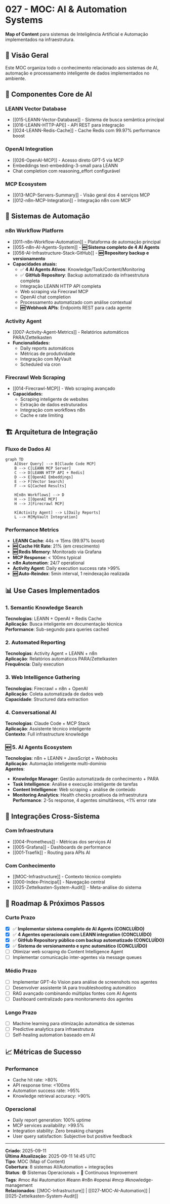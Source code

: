 # 027 - MOC: AI & Automation Systems

**Map of Content** para sistemas de Inteligência Artificial e Automação implementados na infraestrutura.

## 🎯 Visão Geral

Este MOC organiza todo o conhecimento relacionado aos sistemas de AI, automação e processamento inteligente de dados implementados no ambiente.

## 🤖 Componentes Core de AI

### **LEANN Vector Database** 
- [[015-LEANN-Vector-Database]] - Sistema de busca semântica principal
- [[016-LEANN-HTTP-API]] - API REST para integração
- [[024-LEANN-Redis-Cache]] - Cache Redis com 99.97% performance boost

### **OpenAI Integration**
- [[026-OpenAI-MCP]] - Acesso direto GPT-5 via MCP
- Embeddings text-embedding-3-small para LEANN
- Chat completion com reasoning_effort configurável

### **MCP Ecosystem**
- [[013-MCP-Servers-Summary]] - Visão geral dos 4 serviços MCP
- [[012-n8n-MCP-Integration]] - Integração n8n com MCP

## 🔄 Sistemas de Automação

### **n8n Workflow Platform**
- [[011-n8n-Workflow-Automation]] - Plataforma de automação principal
- [[055-n8n-AI-Agents-System]] - **🆕 Sistema completo de 4 AI Agents**
- [[056-AI-Infrastructure-Stack-GitHub]] - **🆕 Repository backup e versionamento**
- **Capacidades atuais:**
  - ✅ **4 AI Agents Ativos**: Knowledge/Task/Content/Monitoring
  - ✅ **GitHub Repository**: Backup automatizado da infraestrutura completa
  - Integração LEANN HTTP API completa
  - Web scraping via Firecrawl MCP  
  - OpenAI chat completion
  - Processamento automatizado com análise contextual
  - **🆕 Webhook APIs**: Endpoints REST para cada agente

### **Activity Agent**
- [[007-Activity-Agent-Metrics]] - Relatórios automáticos PARA/Zettelkasten
- **Funcionalidades:**
  - Daily reports automáticos
  - Métricas de produtividade
  - Integração com MyVault
  - Scheduled via cron

### **Firecrawl Web Scraping**
- [[014-Firecrawl-MCP]] - Web scraping avançado
- **Capacidades:**
  - Scraping inteligente de websites
  - Extração de dados estruturados
  - Integração com workflows n8n
  - Cache e rate limiting

## 🏗️ Arquitetura de Integração

### **Fluxo de Dados AI**
```mermaid
graph TD
    A[User Query] --> B[Claude Code MCP]
    B --> C[LEANN MCP Server]
    C --> D[LEANN HTTP API + Redis]
    D --> E[OpenAI Embeddings]
    E --> F[Vector Search]
    F --> G[Cached Results]
    
    H[n8n Workflows] --> D
    H --> I[OpenAI MCP]
    H --> J[Firecrawl MCP]
    
    K[Activity Agent] --> L[Daily Reports]
    L --> M[MyVault Integration]
```

### **Performance Metrics**
- **LEANN Cache**: 44s → 15ms (99.97% boost)
- **🆕 Cache Hit Rate**: 21% (em crescimento)
- **🆕 Redis Memory**: Monitorado via Grafana
- **MCP Response**: < 100ms typical
- **n8n Automation**: 24/7 operational
- **Activity Agent**: Daily execution success rate >99%
- **🆕 Auto-Reindex**: 5min interval, 1 reindexação realizada

## 📊 Use Cases Implementados

### **1. Semantic Knowledge Search**
**Tecnologias**: LEANN + OpenAI + Redis Cache  
**Aplicação**: Busca inteligente em documentação técnica  
**Performance**: Sub-segundo para queries cached  

### **2. Automated Reporting**
**Tecnologias**: Activity Agent + LEANN + n8n  
**Aplicação**: Relatórios automáticos PARA/Zettelkasten  
**Frequência**: Daily execution  

### **3. Web Intelligence Gathering**
**Tecnologias**: Firecrawl + n8n + OpenAI  
**Aplicação**: Coleta automatizada de dados web  
**Capacidade**: Structured data extraction  

### **4. Conversational AI**
**Tecnologias**: Claude Code + MCP Stack  
**Aplicação**: Assistente técnico inteligente  
**Contexto**: Full infrastructure knowledge

### **🆕 5. AI Agents Ecosystem**
**Tecnologias**: n8n + LEANN + JavaScript + Webhooks  
**Aplicação**: Automação inteligente multi-domínio  
**Agentes**:
- **Knowledge Manager**: Gestão automatizada de conhecimento + PARA
- **Task Intelligence**: Análise e execução inteligente de tarefas
- **Content Intelligence**: Web scraping + análise de conteúdo
- **Monitoring Analytics**: Health checks proativos da infraestrutura
**Performance**: 2-5s response, 4 agentes simultâneos, <1% error rate  

## 🔗 Integrações Cross-Sistema

### **Com Infraestrutura**
- [[004-Prometheus]] - Métricas dos serviços AI
- [[005-Grafana]] - Dashboards de performance
- [[001-Traefik]] - Routing para APIs AI

### **Com Conhecimento**
- [[MOC-Infrastructure]] - Contexto técnico completo
- [[000-Index-Principal]] - Navegação central
- [[025-Zettelkasten-System-Audit]] - Meta-análise do sistema

## 🚀 Roadmap & Próximos Passos

### **Curto Prazo**
- [x] ✅ **Implementar sistema completo de AI Agents (CONCLUÍDO)**
- [x] ✅ **4 Agentes operacionais com LEANN integration (CONCLUÍDO)**
- [x] ✅ **GitHub Repository público com backup automatizado (CONCLUÍDO)**
- [x] ✅ **Sistema de versionamento e sync automático (CONCLUÍDO)**
- [ ] Otimizar web scraping do Content Intelligence Agent
- [ ] Implementar comunicação inter-agentes via message queues

### **Médio Prazo**
- [ ] Implementar GPT-4o Vision para análise de screenshots nos agentes
- [ ] Desenvolver assistente IA para troubleshooting automático
- [ ] RAG avançado combinando múltiplas fontes com AI Agents
- [ ] Dashboard centralizado para monitoramento dos agentes

### **Longo Prazo**
- [ ] Machine learning para otimização automática de sistemas
- [ ] Predictive analytics para infraestrutura
- [ ] Self-healing automation baseado em AI

## 📈 Métricas de Sucesso

### **Performance**
- Cache hit rate: >80%
- API response time: <100ms
- Automation success rate: >95%
- Knowledge retrieval accuracy: >90%

### **Operacional**
- Daily report generation: 100% uptime
- MCP services availability: >99.5%
- Integration stability: Zero breaking changes
- User query satisfaction: Subjective but positive feedback

---

**Criado**: 2025-09-11  
**Última Atualização**: 2025-09-11 14:45 UTC  
**Tipo**: MOC (Map of Content)  
**Cobertura**: 8 sistemas AI/Automation + integrações  
**Status**: 🟢 Sistemas Operacionais + 🔄 Continuous Improvement  
**Tags**: #moc #ai #automation #leann #n8n #openai #mcp #knowledge-management  
**Relacionados**: [[MOC-Infrastructure]] | [[027-MOC-AI-Automation]] | [[025-Zettelkasten-System-Audit]]